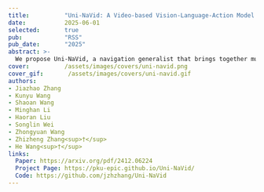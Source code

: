 ```yaml
---
title:          "Uni-NaVid: A Video-based Vision-Language-Action Model for Unifying Embodied Navigation Tasks"
date:           2025-06-01
selected:       true
pub:            "RSS"
pub_date:       "2025"
abstract: >-
  We propose Uni-NaVid, a navigation generalist that brings together multiple tasks within a single model, including Vision-and-Language Navigation, Object Navigation, Embodied Question Answering, and Human-Following. The central insight behind this unification is that different tasks create synergy beyond what specialists can achieve. On the technical side, Uni-NaVid adopts an online token merging strategy for achieving about 5 Hz model inference, and predicts action for multiple future steps for enabling non-blocking deployment in the real world.
cover:          /assets/images/covers/uni-navid.png
cover_gif:       /assets/images/covers/uni-navid.gif
authors:
- Jiazhao Zhang
- Kunyu Wang
- Shaoan Wang
- Minghan Li
- Haoran Liu
- Songlin Wei
- Zhongyuan Wang
- Zhizheng Zhang<sup>†</sup>
- He Wang<sup>†</sup>
links:
  Paper: https://arxiv.org/pdf/2412.06224
  Project Page: https://pku-epic.github.io/Uni-NaVid/
  Code: https://github.com/jzhzhang/Uni-NaVid
---
```

